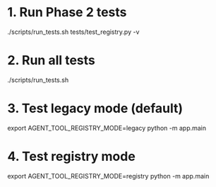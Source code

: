 # 1. Run Phase 2 tests
./scripts/run_tests.sh tests/test_registry.py -v

# 2. Run all tests
./scripts/run_tests.sh

# 3. Test legacy mode (default)
export AGENT_TOOL_REGISTRY_MODE=legacy
python -m app.main

# 4. Test registry mode
export AGENT_TOOL_REGISTRY_MODE=registry
python -m app.main
